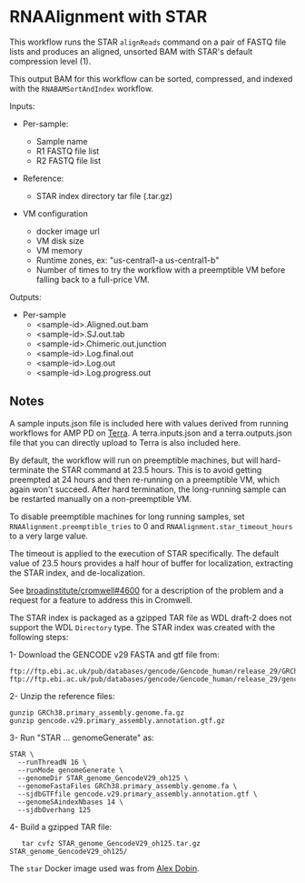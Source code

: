 # RNAAlignment with STAR

This workflow runs the STAR `alignReads` command on a pair of FASTQ file lists and produces an aligned, unsorted BAM
with STAR's default compression level (1).

This output BAM for this workflow can be sorted, compressed, and indexed
with the `RNABAMSortAndIndex` workflow.

Inputs:
- Per-sample:
  - Sample name
  - R1 FASTQ file list
  - R2 FASTQ file list

- Reference:
  - STAR index directory tar file (.tar.gz)

- VM configuration
  - docker image url
  - VM disk size
  - VM memory
  - Runtime zones, ex: "us-central1-a us-central1-b"
  - Number of times to try the workflow with a preemptible VM before
    falling back to a full-price VM.

Outputs:
- Per-sample
  - &lt;sample-id&gt;.Aligned.out.bam
  - &lt;sample-id&gt;.SJ.out.tab
  - &lt;sample-id&gt;.Chimeric.out.junction
  - &lt;sample-id&gt;.Log.final.out
  - &lt;sample-id&gt;.Log.out
  - &lt;sample-id&gt;.Log.progress.out

## Notes
A sample inputs.json file is included here with values derived from running workflows for AMP PD on [Terra](https://app.terra.bio/).
A terra.inputs.json and a terra.outputs.json file that you can directly upload to Terra is also included here.

By default, the workflow will run on preemptible machines, but will hard-terminate the STAR command at 23.5
hours. This is to avoid getting preempted at 24 hours and then re-running on a preemptible VM, which again
won't succeed. After hard termination, the long-running sample can be restarted manually on a non-preemptible VM.

To disable preemptible machines for long running samples, set `RNAAlignment.preemptible_tries` to 0 and `RNAAlignment.star_timeout_hours` to a very large value.

The timeout is applied to the execution of STAR specifically. The default value of 23.5 hours provides a half hour of buffer for localization, extracting the STAR index, and de-localization.

See [broadinstitute/cromwell#4600](https://github.com/broadinstitute/cromwell/issues/4600)
for a description of the problem and a request for a feature to address this in Cromwell.

The STAR index is packaged as a gzipped TAR file as WDL draft-2 does not support the WDL `Directory` type.
The STAR index was created with the following steps:

1- Download the GENCODE v29 FASTA and gtf file from:

 ```
ftp://ftp.ebi.ac.uk/pub/databases/gencode/Gencode_human/release_29/GRCh38.primary_assembly.genome.fa.gz
ftp://ftp.ebi.ac.uk/pub/databases/gencode/Gencode_human/release_29/gencode.v29.primary_assembly.annotation.gtf.gz
```

2- Unzip the reference files:

```
gunzip GRCh38.primary_assembly.genome.fa.gz
gunzip gencode.v29.primary_assembly.annotation.gtf.gz
```

3- Run "STAR ... genomeGenerate" as:

```
STAR \
  --runThreadN 16 \
  --runMode genomeGenerate \
  --genomeDir STAR_genome_GencodeV29_oh125 \
  --genomeFastaFiles GRCh38.primary_assembly.genome.fa \
  --sjdbGTFfile gencode.v29.primary_assembly.annotation.gtf \
  --genomeSAindexNbases 14 \
  --sjdbOverhang 125
```

4- Build a gzipped TAR file:

```
   tar cvfz STAR_genome_GencodeV29_oh125.tar.gz STAR_genome_GencodeV29_oh125/
```

The `star` Docker image used was from [Alex Dobin](https://hub.docker.com/r/alexdobin/star/).

